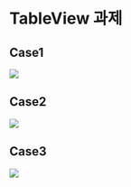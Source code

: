 # TableView 과제

## Case1

![](https://i.imgur.com/H5p0IBc.png)

## Case2

![](https://i.imgur.com/2JMAfiM.png)

## Case3

![](https://i.imgur.com/SeB2RDJ.gif)
